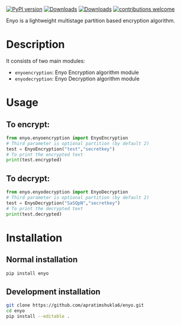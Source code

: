 [![PyPI version](https://badge.fury.io/py/enyo.svg)](https://pypi.org/project/enyo/) [![Downloads](https://pepy.tech/badge/enyo)](https://pepy.tech/project/enyo) [![Downloads](https://pepy.tech/badge/enyo/week)](https://pepy.tech/project/enyo/week) [![contributions welcome](https://img.shields.io/badge/contributions-welcome-brightgreen.svg?style=flat)](https://github.com/apratimshukla6/enyo/issues)

Enyo is a lightweight multistage partition based encryption algorithm.

# Description
    
It consists of two main modules:

- `enyoencryption`: Enyo Encryption algorithm module
- `enyodecryption`: Enyo Decryption algorithm module

# Usage
    
## To encrypt:
```python
from enyo.enyoencryption import EnyoEncryption
# Third parameter is optional partition (by default 2)
test = EnyoEncryption("test","secretkey")
# To print the encrypted text
print(test.encrypted)
```

## To decrypt:
```python
from enyo.enyodecryption import EnyoDecryption
# Third parameter is optional partition (by default 2)
test = EnyoDecryption("SaSQpN","secretkey")
# To print the decrypted text
print(test.decrypted)
```

# Installation
 
## Normal installation

```bash
pip install enyo
```

## Development installation

```bash
git clone https://github.com/apratimshukla6/enyo.git
cd enyo
pip install --editable .

```
